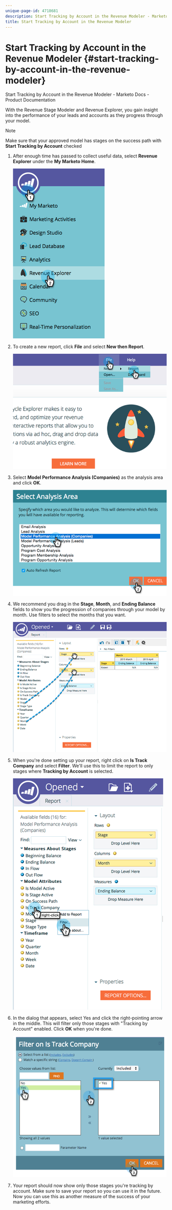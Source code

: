 ```yaml
---
unique-page-id: 4718681
description: Start Tracking by Account in the Revenue Modeler - Marketo Docs - Product Documentation
title: Start Tracking by Account in the Revenue Modeler
---
```


# Start Tracking by Account in the Revenue Modeler {#start-tracking-by-account-in-the-revenue-modeler}

Start Tracking by Account in the Revenue Modeler - Marketo Docs - Product Documentation

With the Revenue Stage Modeler and Revenue Explorer, you gain insight into the performance of your leads and accounts as they progress through your model.

>[!NOTE]
>
>Make sure that your approved model has stages on the success path with **Start Tracking by Account** checked

1. After enough time has passed to collect useful data, select **Revenue Explorer** under the **My Marketo Home**.

   ![](assets/image2015-4-29-16-3a36-3a2.png)

1. To create a new report, click **File** and select **New **then** Report**.

   ![](assets/image2015-4-29-16-3a38-3a44.png)

1. Select **Model Performance Analysis (Companies)** as the analysis area and click **OK**.

   ![](assets/image2015-4-29-16-3a41-3a47.png)

1. We recommend you drag in the **Stage**, **Month**, and **Ending Balance** fields to show you the progression of companies through your model by month. Use filters to select the months that you want.

   ![](assets/image2015-4-29-17-3a16-3a1.png)

1. When you're done setting up your report, right click on **Is Track Company** and select **Filter**. We'll use this to limit the report to only stages where **Tracking by Account** is selected.

   ![](assets/image2015-4-29-17-3a18-3a9.png)

1. In the dialog that appears, select Yes and click the right-pointing arrow in the middle. This will filter only those stages with "Tracking by Account" enabled. Click **OK** when you're done.

   ![](assets/image2015-6-9-16-3a21-3a3.png)

1. Your report should now show only those stages you're tracking by account. Make sure to save your report so you can use it in the future. Now you can use this as another measure of the success of your marketing efforts.

